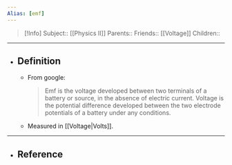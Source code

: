 ```yaml
---
Alias: [emf]
---
```

> [!Info]
> Subject:: [[Physics II]]
> Parents:: 
> Friends:: [[Voltage]]
> Children:: 
---
- ## Definition
	- From google:
	  > Emf is the voltage developed between two terminals of a battery or source, in the absence of electric current. Voltage is the potential difference developed between the two electrode potentials of a battery under any conditions.
	- Measured in [[Voltage|Volts]].
---
- ## Reference